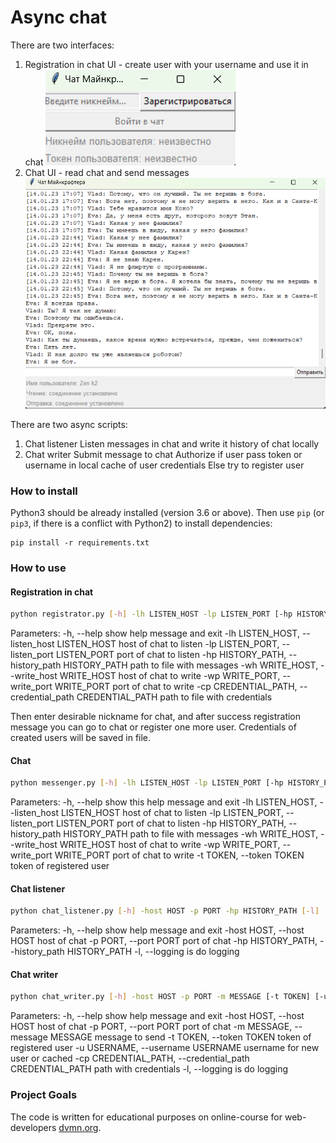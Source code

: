 # Async chat

There are two interfaces:
1. Registration in chat UI - create user with your username and use it in chat
![registration in chat](images/chat_registration.png)
2. Chat UI - read chat and send messages
![chat](images/chat.png)

There are two async scripts:
1. Chat listener
Listen messages in chat and write it history of chat locally
2. Chat writer
Submit message to chat
Authorize if user pass token or username in local cache of user credentials
Else try to register user

### How to install

Python3 should be already installed (version 3.6 or above).
Then use `pip` (or `pip3`, if there is a conflict with Python2) to install dependencies:

```
pip install -r requirements.txt
```

### How to use

#### Registration in chat

```bash
python registrator.py [-h] -lh LISTEN_HOST -lp LISTEN_PORT [-hp HISTORY_PATH] -wh WRITE_HOST -wp WRITE_PORT [-cp CREDENTIAL_PATH]
```

Parameters:
  -h, --help            show help message and exit
  -lh LISTEN_HOST, --listen_host LISTEN_HOST host of chat to listen
  -lp LISTEN_PORT, --listen_port LISTEN_PORT port of chat to listen
  -hp HISTORY_PATH, --history_path HISTORY_PATH path to file with messages
  -wh WRITE_HOST, --write_host WRITE_HOST host of chat to write
  -wp WRITE_PORT, --write_port WRITE_PORT port of chat to write
  -cp CREDENTIAL_PATH, --credential_path CREDENTIAL_PATH path to file with credentials

Then enter desirable nickname for chat, and after success registration message you can go to chat or register one more user.
Credentials of created users will be saved in file.

#### Chat

```bash
python messenger.py [-h] -lh LISTEN_HOST -lp LISTEN_PORT [-hp HISTORY_PATH] -wh WRITE_HOST -wp WRITE_PORT -t TOKEN
```

Parameters:
  -h, --help show this help message and exit
  -lh LISTEN_HOST, --listen_host LISTEN_HOST host of chat to listen
  -lp LISTEN_PORT, --listen_port LISTEN_PORT port of chat to listen
  -hp HISTORY_PATH, --history_path HISTORY_PATH path to file with messages
  -wh WRITE_HOST, --write_host WRITE_HOST host of chat to write
  -wp WRITE_PORT, --write_port WRITE_PORT port of chat to write
  -t TOKEN, --token TOKEN token of registered user

#### Chat listener

```bash
python chat_listener.py [-h] -host HOST -p PORT -hp HISTORY_PATH [-l]
```

Parameters:
  -h, --help show help message and exit
  -host HOST, --host HOST host of chat
  -p PORT, --port PORT port of chat
  -hp HISTORY_PATH, --history_path HISTORY_PATH
  -l, --logging is do logging

#### Chat writer

```bash
python chat_writer.py [-h] -host HOST -p PORT -m MESSAGE [-t TOKEN] [-u USERNAME] [-cp CREDENTIAL_PATH] [-l]

```

Parameters:
  -h, --help show help message and exit
  -host HOST, --host HOST host of chat
  -p PORT, --port PORT  port of chat
  -m MESSAGE, --message MESSAGE message to send
  -t TOKEN, --token TOKEN token of registered user
  -u USERNAME, --username USERNAME username for new user or cached
  -cp CREDENTIAL_PATH, --credential_path CREDENTIAL_PATH path with credentials
  -l, --logging is do logging

### Project Goals

The code is written for educational purposes on online-course for web-developers [dvmn.org](https://dvmn.org/).
